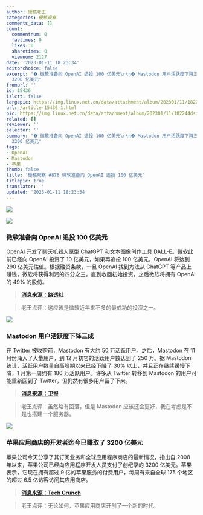 ```yaml
---
author: 硬核老王
categories: 硬核观察
comments_data: []
count:
  commentnum: 0
  favtimes: 0
  likes: 0
  sharetimes: 0
  viewnum: 2127
date: '2023-01-11 18:23:34'
editorchoice: false
excerpt: "❶ 微软准备向 OpenAI 追投 100 亿美元\r\n❷ Mastodon 用户活跃度下降三成\r\n❸ 苹果应用商店的开发者迄今已赚取了
  3200 亿美元"
fromurl: ''
id: 15436
islctt: false
largepic: https://img.linux.net.cn/data/attachment/album/202301/11/182244dsilmusxl8sxe5te.jpg
url: /article-15436-1.html
pic: https://img.linux.net.cn/data/attachment/album/202301/11/182244dsilmusxl8sxe5te.jpg.thumb.jpg
related: []
reviewer: ''
selector: ''
summary: "❶ 微软准备向 OpenAI 追投 100 亿美元\r\n❷ Mastodon 用户活跃度下降三成\r\n❸ 苹果应用商店的开发者迄今已赚取了
  3200 亿美元"
tags:
- OpenAI
- Mastodon
- 苹果
thumb: false
title: '硬核观察 #878 微软准备向 OpenAI 追投 100 亿美元'
titlepic: true
translator: ''
updated: '2023-01-11 18:23:34'
---
```


![](https://img.linux.net.cn/data/attachment/album/202301/11/182244dsilmusxl8sxe5te.jpg)


![](https://img.linux.net.cn/data/attachment/album/202301/11/182252qulazhfdg8uwu8a8.jpg)


### 微软准备向 OpenAI 追投 100 亿美元


OpenAI 开发了聊天机器人原型 ChatGPT 和文本图像创作工具 DALL-E。微软此前已经向 OpenAI 投资了 10 亿美元，如果再追投 100 亿美元，OpenAI 将达到 290 亿美元估值。根据融资条款，一旦 OpenAI 找到方法从 ChatGPT 等产品上赚钱，微软将获得利润的四分之三，直到收回初始投资，之后微软将拥有 OpenAI 的 49% 的股份。



> 
> **[消息来源：路透社](https://www.reuters.com/technology/microsoft-talks-invest-10-bln-chatgpt-owner-semafor-2023-01-10/)**
> 
> 
> 



> 
> 老王点评：这应该是微软近年来不多的最成功的投资之一。
> 
> 
> 


![](https://img.linux.net.cn/data/attachment/album/202301/11/182301mux6oypauc8xc6uf.jpg)


### Mastodon 用户活跃度下降三成


在 Twitter 被收购前，Mastodon 有大约 50 万活跃用户。之后，Mastodon 在 11 月份涌入了大量用户，到 12 月初它的活跃用户数达到了 250 万。据 Mastodon 统计，活跃用户数量自高峰期以来已经下降了 30% 以上，并且正在继续缓慢下降，1 月第一周约有 180 万活跃用户。许多从 Twitter 转移到 Mastodon 的用户可能重新回到了 Twitter，但仍然有很多用户留了下来。



> 
> **[消息来源：卫报](https://www.theguardian.com/news/datablog/2023/jan/08/elon-musk-drove-more-than-a-million-people-to-mastodon-but-many-arent-sticking-around)**
> 
> 
> 



> 
> 老王点评：虽然略有回落，但是 Mastodon 应该还会更好，我在考虑是不是也搭建一个服务器。
> 
> 
> 


![](https://img.linux.net.cn/data/attachment/album/202301/11/182313wcoyuazkuojgrcu6.jpg)


### 苹果应用商店的开发者迄今已赚取了 3200 亿美元


苹果公司今天分享了其订阅业务和全球应用程序商店的最新情况，指出自 2008 年以来，苹果公司已经向应用程序开发人员支付了创纪录的 3200 亿美元。苹果表示，它现在拥有超过 9 亿的苹果服务的付费用户，每周有来自全球 175 个地区的超过 6.5 亿访客访问其应用商店。



> 
> **[消息来源：Tech Crunch](https://techcrunch.com/2023/01/10/app-store-developers-have-earned-320-billion-to-date-says-apple/)**
> 
> 
> 



> 
> 老王点评：无论如何，苹果应用商店开创了一个新的时代。
> 
> 
>